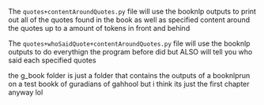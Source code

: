 The `quotes+contentAroundQuotes.py` file will use the booknlp outputs to print out all of the quotes found in the book as well as specified content around the quotes up to a amount of tokens in front and behind


The `quotes+whoSaidQuote+contentAroundQuotes.py` file will use the booknlp outputs to do everythign the program before did but ALSO will tell you who said each specified quotes 


the g_book folder is just a folder that contains the outputs of a booknlprun on a test bookk of guradians of gahhool but i think its just the first chapter anyway lol
